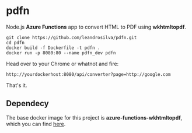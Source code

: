 # pdfn

Node.js **Azure Functions** app to convert HTML to PDF using **wkhtmltopdf**.

    git clone https://github.com/leandrosilva/pdfn.git
    cd pdfn
    docker build -f Dockerfile -t pdfn .
    docker run -p 8080:80 --name pdfn_dev pdfn

Head over to your Chrome or whatnot and fire:

    http://yourdockerhost:8080/api/converter?page=http://google.com

That's it.

## Dependecy

The base docker image for this project is **azure-functions-wkhtmltopdf**, which you can find [here](https://github.com/leandrosilva/azure-functions-wkhtmltopdf).
